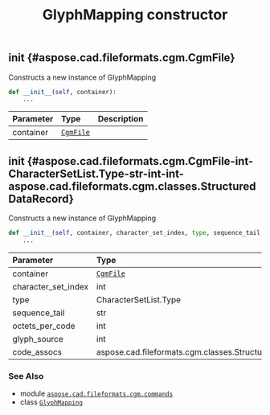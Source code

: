 ﻿---
title: GlyphMapping constructor
second_title: Aspose.CAD for Python via .NET API References
description: 
type: docs
weight: 10
url: /python-net/aspose.cad.fileformats.cgm.commands/glyphmapping/__init__/
is_root: false
---

## __init__ {#aspose.cad.fileformats.cgm.CgmFile}

Constructs a new instance of GlyphMapping



```python
def __init__(self, container):
    ...
```


| Parameter | Type | Description |
| :- | :- | :- |
| container | [`CgmFile`](/cad/python-net/aspose.cad.fileformats.cgm/cgmfile) |  |


## __init__ {#aspose.cad.fileformats.cgm.CgmFile-int-CharacterSetList.Type-str-int-int-aspose.cad.fileformats.cgm.classes.StructuredDataRecord}

Constructs a new instance of GlyphMapping



```python
def __init__(self, container, character_set_index, type, sequence_tail, octets_per_code, glyph_source, code_assocs):
    ...
```


| Parameter | Type | Description |
| :- | :- | :- |
| container | [`CgmFile`](/cad/python-net/aspose.cad.fileformats.cgm/cgmfile) |  |
| character_set_index | int |  |
| type | CharacterSetList.Type |  |
| sequence_tail | str |  |
| octets_per_code | int |  |
| glyph_source | int |  |
| code_assocs | aspose.cad.fileformats.cgm.classes.StructuredDataRecord |  |



### See Also
* module [`aspose.cad.fileformats.cgm.commands`](../../)
* class [`GlyphMapping`](/cad/python-net/aspose.cad.fileformats.cgm.commands/glyphmapping)
